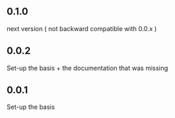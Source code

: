 ## 0.1.0

next version ( not backward compatible with 0.0.x )

## 0.0.2

Set-up the basis + the documentation that was missing

## 0.0.1

Set-up the basis
